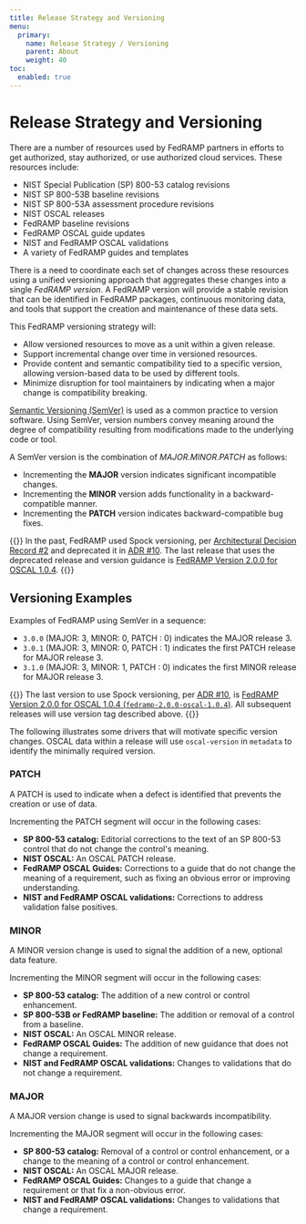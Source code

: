 ```yaml
---
title: Release Strategy and Versioning
menu:
  primary:
    name: Release Strategy / Versioning
    parent: About
    weight: 40
toc:
  enabled: true
---
```


# Release Strategy and Versioning

There are a number of resources used by FedRAMP partners in efforts to get authorized, stay authorized, or use authorized cloud services. These resources include:

- NIST Special Publication (SP) 800-53 catalog revisions
- NIST SP 800-53B baseline revisions
- NIST SP 800-53A assessment procedure revisions
- NIST OSCAL releases
- FedRAMP baseline revisions
- FedRAMP OSCAL guide updates
- NIST and FedRAMP OSCAL validations
- A variety of FedRAMP guides and templates

There is a need to coordinate each set of changes across these resources using a unified versioning approach that aggregates these changes into a single *FedRAMP version*. A FedRAMP version will provide a stable revision that can be identified in FedRAMP packages, continuous monitoring data, and tools that support the creation and maintenance of these data sets. 

This FedRAMP versioning strategy will:

- Allow versioned resources to move as a unit within a given release.
- Support incremental change over time in versioned resources.
- Provide content and semantic compatibility tied to a specific version, allowing version-based data to be used by different tools.
- Minimize disruption for tool maintainers by indicating when a major change is compatibility breaking.

[Semantic Versioning (SemVer)](https://semver.org/) is used as a common practice to version software. Using SemVer, version numbers convey meaning around the degree of compatibility resulting from modifications made to the underlying code or tool.

A SemVer version is the combination of *MAJOR*.*MINOR*.*PATCH* as follows:

- Incrementing the **MAJOR** version indicates significant incompatible changes.
- Incrementing the **MINOR** version adds functionality in a backward-compatible manner.
- Incrementing the **PATCH** version indicates backward-compatible bug fixes.

{{<callout>}}
In the past, FedRAMP used Spock versioning, per [Architectural Decision Record #2](https://github.com/GSA/fedramp-automation/blob/fcdd25e3177d4bf31178041648fdc74d610146e9/documents/adr/0002-git-release-version-strategy.md) and deprecated it in [ADR #10](https://github.com/aj-stein-gsa/fedramp-automation/blob/1f854385d1d75c4040d2e611b33909f13cb761c1/documents/adr/0010-semantic-versions-only.md). The last release that uses the deprecated release and version guidance is [FedRAMP Version 2.0.0 for OSCAL 1.0.4](https://github.com/GSA/fedramp-automation/releases/tag/fedramp-2.0.0-oscal-1.0.4).
{{</callout>}}

## Versioning Examples

Examples of FedRAMP using SemVer in a sequence:

- `3.0.0` (MAJOR: 3, MINOR: 0, PATCH : 0) indicates the MAJOR release 3.
- `3.0.1` (MAJOR: 3, MINOR: 0, PATCH : 1) indicates the first PATCH release for MAJOR release 3.
- `3.1.0` (MAJOR: 3, MINOR: 1, PATCH : 0) indicates the first MINOR release for MAJOR release 3.

{{<callout>}}
The last version to use Spock versioning, per [ADR #10](https://github.com/aj-stein-gsa/fedramp-automation/blob/1f854385d1d75c4040d2e611b33909f13cb761c1/documents/adr/0010-semantic-versions-only.md), is [FedRAMP Version 2.0.0 for OSCAL 1.0.4 (`fedramp-2.0.0-oscal-1.0.4`)](https://github.com/GSA/fedramp-automation/releases/tag/fedramp-2.0.0-oscal-1.0.4). All subsequent releases will use version tag described above.
{{</callout>}}

The following illustrates some drivers that will motivate specific version changes. OSCAL data within a release will use `oscal-version` in `metadata` to identify the minimally required version.

### PATCH

A PATCH is used to indicate when a defect is identified that prevents the creation or use of data.

Incrementing the PATCH segment will occur in the following cases:

- **SP 800-53 catalog:** Editorial corrections to the text of an SP 800-53 control that do not change the control's meaning.
- **NIST OSCAL:** An OSCAL PATCH release.
- **FedRAMP OSCAL Guides:** Corrections to a guide that do not change the meaning of a requirement, such as fixing an obvious error or improving understanding.
- **NIST and FedRAMP OSCAL validations:** Corrections to address validation false positives.

### MINOR

A MINOR version change is used to signal the addition of a new, optional data feature. 

Incrementing the MINOR segment will occur in the following cases:

- **SP 800-53 catalog:** The addition of a new control or control enhancement.
- **SP 800-53B or FedRAMP baseline:** The addition or removal of a control from a baseline.
- **NIST OSCAL:** An OSCAL MINOR release.
- **FedRAMP OSCAL Guides:** The addition of new guidance that does not change a requirement.
- **NIST and FedRAMP OSCAL validations:** Changes to validations that do not change a requirement.

### MAJOR

A MAJOR version change is used to signal backwards incompatibility.

Incrementing the MAJOR segment will occur in the following cases:

- **SP 800-53 catalog:** Removal of a control or control enhancement, or a change to the meaning of a control or control enhancement.
- **NIST OSCAL:** An OSCAL MAJOR release.
- **FedRAMP OSCAL Guides:** Changes to a guide that change a requirement or that fix a non-obvious error.
- **NIST and FedRAMP OSCAL validations:** Changes to validations that change a requirement.
